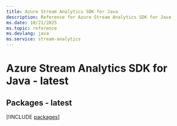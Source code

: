 ```yaml
---
title: Azure Stream Analytics SDK for Java
description: Reference for Azure Stream Analytics SDK for Java
ms.date: 10/21/2025
ms.topic: reference
ms.devlang: java
ms.service: stream-analytics
---
```

# Azure Stream Analytics SDK for Java - latest
## Packages - latest
[!INCLUDE [packages](stream-analytics-index.md)]